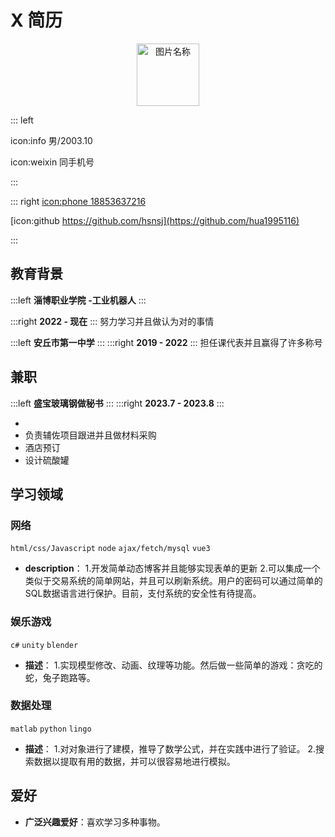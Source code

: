 
# X 简历
<div  align="center">    

 <img src="https://pic3.zhimg.com/v2-0a80d2f61233518a3719179a045c41b2_xl.png" width = "100" height = "100" alt="图片名称" align=center /></div>
::: left

icon:info 男/2003.10

icon:weixin 同手机号


:::

::: right
[icon:phone 18853637216](https://qiufeng.blue)

[icon:github https://github.com/hsnsj](https://github.com/hua1995116)


:::

## 教育背景

:::left
**淄博职业学院 -工业机器人**
:::

:::right
**2022 - 现在**
:::
努力学习并且做认为对的事情



:::left
**安丘市第一中学**
:::
:::right
**2019 - 2022**
:::
担任课代表并且赢得了许多称号

## 兼职

:::left
**盛宝玻璃钢做秘书**
:::
:::right
**2023.7 - 2023.8**
:::

- 
- 负责辅佐项目跟进并且做材料采购
- 酒店预订
- 设计硫酸罐


## 学习领域

### 网络
`html/css/Javascript` `node` `ajax/fetch/mysql` `vue3`
- **description**：
1.开发简单动态博客并且能够实现表单的更新
2.可以集成一个类似于交易系统的简单网站，并且可以刷新系统。用户的密码可以通过简单的SQL数据语言进行保护。目前，支付系统的安全性有待提高。
### 娱乐游戏
`c#` `unity` `blender`
  - **描述**：
  1.实现模型修改、动画、纹理等功能。然后做一些简单的游戏：贪吃的蛇，兔子跑路等。
### 数据处理
`matlab`	`python` `lingo` 
 - **描述**：
 1.对对象进行了建模，推导了数学公式，并在实践中进行了验证。
 2.搜索数据以提取有用的数据，并可以很容易地进行模拟。
 



## 爱好
- **广泛兴趣爱好**：喜欢学习多种事物。
